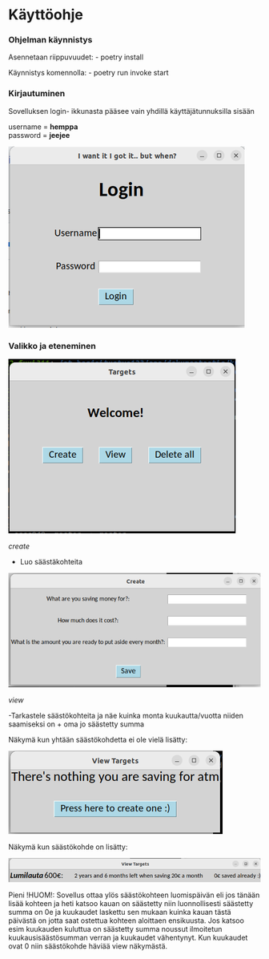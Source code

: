 # Käyttöohje

### Ohjelman käynnistys

Asennetaan riippuvuudet:
    - poetry install

Käynnistys komennolla:
    - poetry run invoke start

### Kirjautuminen

Sovelluksen login- ikkunasta pääsee vain yhdillä käyttäjätunnuksilla sisään

username = **hemppa**  
password = **jeejee**


![](./kuvat/ss)


### Valikko ja eteneminen


![](./kuvat/valikko.png)


*create*
 
- Luo säästäkohteita

![](./kuvat/lisää.png)

*view*

-Tarkastele säästökohteita ja näe kuinka monta kuukautta/vuotta niiden saamiseksi on + oma jo säästetty summa

Näkymä kun yhtään säästökohdetta ei ole vielä lisätty:

![](./kuvat/view_tyhjänä.png)

Näkymä kun säästökohde on lisätty:

![](./kuvat/view_säästökohteella.png)


Pieni !HUOM!: Sovellus ottaa ylös säästökohteen luomispäivän eli jos tänään lisää kohteen ja heti katsoo kauan on säästetty niin luonnollisesti säästetty summa on 0e ja kuukaudet laskettu sen mukaan kuinka kauan tästä päivästä on jotta saat ostettua kohteen aloittaen ensikuusta. Jos katsoo esim kuukauden kuluttua on säästetty summa noussut ilmoitetun kuukausisäästösumman verran ja kuukaudet vähentynyt. Kun kuukaudet ovat 0 niin säästökohde häviää view näkymästä.


